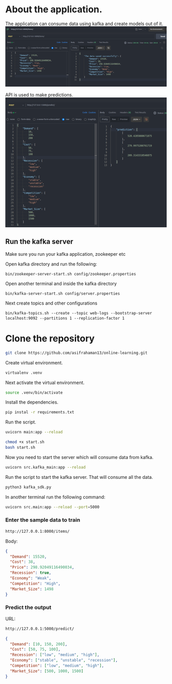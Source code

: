 # About the application.


The application can consume data using kafka and create models out of it.
![Alt text](train.png)


API is used to make predictions.
![Alt text](prediction.png)

## Run the kafka server

Make sure you run your kafka application, zookeeper etc

Open kafka directory and run the following:

```
bin/zookeeper-server-start.sh config/zookeeper.properties
```

Open another terminal and inside the kafka directory

```
bin/kafka-server-start.sh config/server.properties
```

Next create topics and other configurations

```
bin/kafka-topics.sh --create --topic web-logs --bootstrap-server localhost:9092 --partitions 1 --replication-factor 1
```

# Clone the repository

```bash
git clone https://github.com/asifrahaman13/online-learning.git 
```

Create virtual environment.

```bash
virtualenv .venv
```

Next activate the virtual environment.

```bash
source .venv/bin/activate
```

Install the dependencies.

```bash
pip instal -r requirements.txt
```

Run the script.

```bash
uvicorn main:app --reload
```

```bash
chmod +x start.sh
bash start.sh
```

Now you need to start the server which will consume data from kafka.

```bash
uvicorn src.kafka_main:app --reload
```

Run the script to start the kafka server. That will consume all the data.

```bash
python3 kafka_sdk.py
```

In another terminal run the following command:

```bash
uvicorn src.main:app --reload --port=5000
```



### Enter the sample data to train
```bash
http://127.0.0.1:8000/items/
```

Body:

```json
{
  "Demand": 15520,
  "Cost": 38,
  "Price": 298.92049116490034,
  "Recession": true,
  "Economy": "Weak",
  "Competition": "High",
  "Market_Size": 1498
}
```


### Predict the output
URL:

```bash
http://127.0.0.1:5000/predict/
```

```json
{
  "Demand": [10, 150, 200],
  "Cost": [50, 75, 100],
  "Recession": ["low", "medium", "high"],
  "Economy": ["stable", "unstable", "recession"],
  "Competition": ["low", "medium", "high"],
  "Market_Size": [500, 1000, 1500]
}
```

